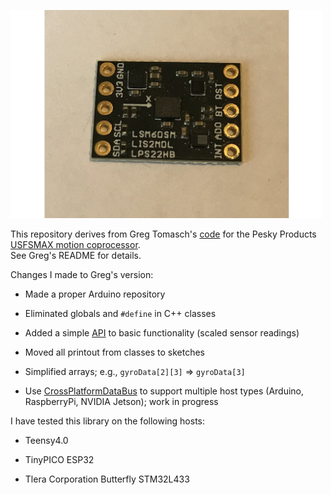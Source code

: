 <a href="https://www.tindie.com/products/onehorse/max32660-motion-co-processor/"><img src="extras/media/usfsmax.jpg" width=500></a>

This repository derives from Greg Tomasch's [code](https://github.com/gregtomasch/USFSMAX) for the Pesky Products
[USFSMAX motion coprocessor](https://www.tindie.com/products/onehorse/max32660-motion-co-processor/).  
See Greg's README for details.

Changes I made to Greg's version:

* Made a proper Arduino repository

* Eliminated globals and ```#define``` in C++ classes

* Added a simple [API](https://github.com/simondlevy/USFSMAX/blob/master/src/USFSMAX_Basic.h)
to basic functionality (scaled sensor readings)

* Moved all printout from classes to sketches

* Simplified arrays; e.g., ```gyroData[2][3]``` => ```gyroData[3]```

* Use [CrossPlatformDataBus](https://github.com/simondlevy/CrossPlatformDataBus) to support multiple host types
(Arduino, RaspberryPi, NVIDIA Jetson); work in progress

I have tested this library on the following hosts:

* Teensy4.0

* TinyPICO ESP32

* Tlera Corporation Butterfly STM32L433
